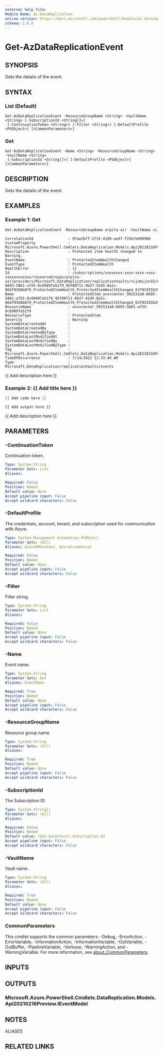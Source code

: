 ```yaml
---
external help file:
Module Name: Az.DataReplication
online version: https://docs.microsoft.com/powershell/module/az.datareplication/get-azdatareplicationevent
schema: 2.0.0
---
```


# Get-AzDataReplicationEvent

## SYNOPSIS
Gets the details of the event.

## SYNTAX

### List (Default)
```
Get-AzDataReplicationEvent -ResourceGroupName <String> -VaultName <String> [-SubscriptionId <String[]>]
 [-ContinuationToken <String>] [-Filter <String>] [-DefaultProfile <PSObject>] [<CommonParameters>]
```

### Get
```
Get-AzDataReplicationEvent -Name <String> -ResourceGroupName <String> -VaultName <String>
 [-SubscriptionId <String[]>] [-DefaultProfile <PSObject>] [<CommonParameters>]
```

## DESCRIPTION
Gets the details of the event.

## EXAMPLES

### Example 1: Get
```powershell
Get-AzDataReplicationEvent -ResourceGroupName arpita-air -VaultName vijamijun15 -Name ProtectedItem_avsvcenter_501531a0-6693-5861-a755-9c69897a51f9_95f89711-9b27-42d5-8a1c-864f93b0b879_ProtectedItemHealth_ProtectedItemHealthChanged_637933556299381531 | fl
```

```output
CorrelationId                : 97ae2bff-2715-4189-aed7-f25b7e099900
CustomProperty               : Microsoft.Azure.PowerShell.Cmdlets.DataReplication.Models.Api20210216Preview.EventModelCustomProperties
Description                  : Protected item health changed to Warning.
EventName                    : ProtectedItemHealthChanged
EventType                    : ProtectedItemHealth
HealthError                  : {}
Id                           : /subscriptions/xxxxxxxx-xxxx-xxxx-xxxx-xxxxxxxxxxxx/resourceGroups/arpita-air/providers/Microsoft.DataReplication/replicationVaults/vijamijun15/events/ProtectedItem_avsvcenter_501531a0-6693-5861-a755-9c69897a51f9_95f89711-9b27-42d5-8a1c-864f93b0b879_ProtectedItemHealth_ProtectedItemHealthChanged_637933556299381531
Name                         : ProtectedItem_avsvcenter_501531a0-6693-5861-a755-9c69897a51f9_95f89711-9b27-42d5-8a1c-864f93b0b879_ProtectedItemHealth_ProtectedItemHealthChanged_637933556299381531
ResourceName                 : avsvcenter_501531a0-6693-5861-a755-9c69897a51f9
ResourceType                 : ProtectedItem
Severity                     : Warning
SystemDataCreatedAt          :
SystemDataCreatedBy          :
SystemDataCreatedByType      :
SystemDataLastModifiedAt     :
SystemDataLastModifiedBy     :
SystemDataLastModifiedByType :
Tag                          : Microsoft.Azure.PowerShell.Cmdlets.DataReplication.Models.Api20210216Preview.EventModelTags
TimeOfOccurrence             : 7/14/2022 12:33:49 AM
Type                         : Microsoft.DataReplication/replicationVaults/events
```

{{ Add description here }}

### Example 2: {{ Add title here }}
```powershell
{{ Add code here }}
```

```output
{{ Add output here }}
```

{{ Add description here }}

## PARAMETERS

### -ContinuationToken
Continuation token.

```yaml
Type: System.String
Parameter Sets: List
Aliases:

Required: False
Position: Named
Default value: None
Accept pipeline input: False
Accept wildcard characters: False
```

### -DefaultProfile
The credentials, account, tenant, and subscription used for communication with Azure.

```yaml
Type: System.Management.Automation.PSObject
Parameter Sets: (All)
Aliases: AzureRMContext, AzureCredential

Required: False
Position: Named
Default value: None
Accept pipeline input: False
Accept wildcard characters: False
```

### -Filter
Filter string.

```yaml
Type: System.String
Parameter Sets: List
Aliases:

Required: False
Position: Named
Default value: None
Accept pipeline input: False
Accept wildcard characters: False
```

### -Name
Event name.

```yaml
Type: System.String
Parameter Sets: Get
Aliases: EventName

Required: True
Position: Named
Default value: None
Accept pipeline input: False
Accept wildcard characters: False
```

### -ResourceGroupName
Resource group name.

```yaml
Type: System.String
Parameter Sets: (All)
Aliases:

Required: True
Position: Named
Default value: None
Accept pipeline input: False
Accept wildcard characters: False
```

### -SubscriptionId
The Subscription ID.

```yaml
Type: System.String[]
Parameter Sets: (All)
Aliases:

Required: False
Position: Named
Default value: (Get-AzContext).Subscription.Id
Accept pipeline input: False
Accept wildcard characters: False
```

### -VaultName
Vault name.

```yaml
Type: System.String
Parameter Sets: (All)
Aliases:

Required: True
Position: Named
Default value: None
Accept pipeline input: False
Accept wildcard characters: False
```

### CommonParameters
This cmdlet supports the common parameters: -Debug, -ErrorAction, -ErrorVariable, -InformationAction, -InformationVariable, -OutVariable, -OutBuffer, -PipelineVariable, -Verbose, -WarningAction, and -WarningVariable. For more information, see [about_CommonParameters](http://go.microsoft.com/fwlink/?LinkID=113216).

## INPUTS

## OUTPUTS

### Microsoft.Azure.PowerShell.Cmdlets.DataReplication.Models.Api20210216Preview.IEventModel

## NOTES

ALIASES

## RELATED LINKS

